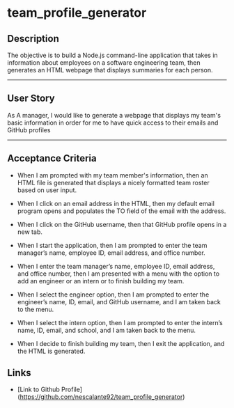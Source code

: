 # team_profile_generator

## Description

The objective is to build a Node.js command-line application that takes in information about employees on a software engineering team, then generates an HTML webpage that displays summaries for each person. 

-------------------

## User Story

As A manager, I would like to generate a webpage that displays my team's basic information in order for me to have quick access to their emails and GitHub profiles

-----------------------

## Acceptance Criteria


- When I am prompted with my team member's information, then an HTML file is generated that displays a nicely formatted team roster based on user input.

- When I click on an email address in the HTML, then my default email program opens and populates the TO field of the email with the address.

- When I click on the GitHub username, then that GitHub profile opens in a new tab.

- When I start the application, then I am prompted to enter the team manager’s name, employee ID, email address, and office number.

- When I enter the team manager’s name, employee ID, email address, and office number, then I am presented with a menu with the option to add an engineer or an intern or to finish building my team.

- When I select the engineer option, then I am prompted to enter the engineer’s name, ID, email, and GitHub username, and I am taken back to the menu.

- When I select the intern option, then I am prompted to enter the intern’s name, ID, email, and school, and I am taken back to the menu.

- When I decide to finish building my team, then I exit the application, and the HTML is generated.

## Links

- [Link to Github Profile] (https://github.com/nescalante92/team_profile_generator)



